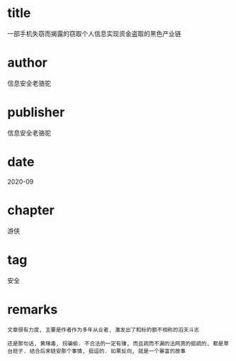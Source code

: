 # title
一部手机失窃而揭露的窃取个人信息实现资金盗取的黑色产业链

# author
信息安全老骆驼

# publisher
信息安全老骆驼

# date
2020-09

# chapter
游侠

# tag
安全

# remarks
`文章很有力度, 主要是作者作为多年从业者, 激发出了和标的额不相称的滔天斗志`

`还是那句话, 黄赌毒, 拐骗偷. 不合法的一定有赚, 而且疏而不漏的法网真的挺疏的, 都是草台班子. 结合后来链安那个事情, 挺逗的. 如果反向, 就是一个暴富的故事`